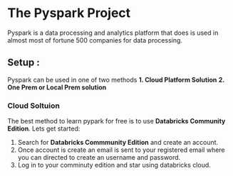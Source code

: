 # The Pyspark Project

Pyspark is a data processing and analytics platform that does is used in almost most of fortune 500 companies for data processing.

## Setup :

Pyspark can be used in one of two methods
**1. Cloud Platform  Solution**
**2. One Prem or Local Prem solution**


### Cloud Soltuion
The best method to learn  pypark for free is to use **Databricks Community Edition**. Lets get started:
1. Search for **Databricks Commmunity Edition** and create an account.
2. Once account is create an email is sent to your registered email where you can directed to create an username and password.
3. Log in to your comminuty edition and star using databricks cloud.


